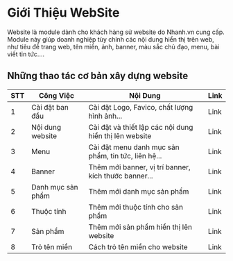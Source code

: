 # Giới Thiệu WebSite

Website là module dành cho khách hàng sử website do Nhanh.vn cung cấp. Module này giúp doanh nghiệp tùy chỉnh các nội dung hiển thị trên web, như tiêu đề trang web, tên miền, ảnh, banner, màu sắc chủ đạo, menu, bài viết tin tức....

## Những thao tác cơ bản xây dựng website

| STT | Công Việc | Nội Dung | Link |
|-----|-----------|----------|------|
| 1 | Cài đặt ban đầu | Cài đặt Logo, Favico, chất lượng hình ảnh...| Link |
| 2 | Nội dung website | Cài đặt và thiết lập các nội dung hiển thị lên website | Link |
| 3 | Menu | Cài đặt menu danh mục sản phẩm, tin tức, liên hệ... | Link |
| 4 | Banner | Thêm mới banner, vị trí banner, kích thước banner...| Link |
| 5 | Danh mục sản phẩm | Thêm mới danh mục sản phẩm | Link |
| 6 | Thuộc tính | Thêm mới thuộc tính cho sản phẩm | Link |
| 7 | Sản phẩm | Thêm mới sản phẩm hiển thị lên website | Link |
| 8 | Trỏ tên miền | Cách trỏ tên miền cho website | Link |
